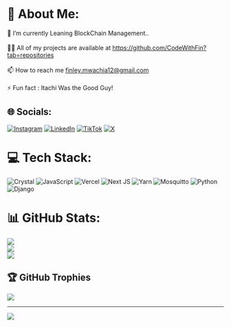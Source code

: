 # 💫 About Me:
🌱 I’m currently Leaning BlockChain Management.. <br><br>👨‍💻 All of my projects are available at https://github.com/CodeWithFin?tab=repositories<br><br>📫 How to reach me finley.mwachia12@gmail.com<br><br>⚡ Fun fact : Itachi Was the Good Guy!


## 🌐 Socials:
[![Instagram](https://img.shields.io/badge/Instagram-%23E4405F.svg?logo=Instagram&logoColor=white)](https://instagram.com/_fin.ley__) [![LinkedIn](https://img.shields.io/badge/LinkedIn-%230077B5.svg?logo=linkedin&logoColor=white)](https://linkedin.com/in/finley-mwachia) [![TikTok](https://img.shields.io/badge/TikTok-%23000000.svg?logo=TikTok&logoColor=white)](https://tiktok.com/@naderr__) [![X](https://img.shields.io/badge/X-black.svg?logo=X&logoColor=white)](https://x.com/pafamy) 

# 💻 Tech Stack:
![Crystal](https://img.shields.io/badge/crystal-%23000000.svg?style=for-the-badge&logo=crystal&logoColor=white) ![JavaScript](https://img.shields.io/badge/javascript-%23323330.svg?style=for-the-badge&logo=javascript&logoColor=%23F7DF1E) ![Vercel](https://img.shields.io/badge/vercel-%23000000.svg?style=for-the-badge&logo=vercel&logoColor=white) ![Next JS](https://img.shields.io/badge/Next-black?style=for-the-badge&logo=next.js&logoColor=white) ![Yarn](https://img.shields.io/badge/yarn-%232C8EBB.svg?style=for-the-badge&logo=yarn&logoColor=white) ![Mosquitto](https://img.shields.io/badge/mosquitto-%233C5280.svg?style=for-the-badge&logo=eclipsemosquitto&logoColor=white) ![Python](https://img.shields.io/badge/python-3670A0?style=for-the-badge&logo=python&logoColor=ffdd54) ![Django](https://img.shields.io/badge/django-%23092E20.svg?style=for-the-badge&logo=django&logoColor=white)
# 📊 GitHub Stats:
![](https://github-readme-stats.vercel.app/api?username=CodeWithFin&theme=highcontrast&hide_border=false&include_all_commits=false&count_private=false)<br/>
![](https://github-readme-streak-stats.herokuapp.com/?user=CodeWithFin&theme=highcontrast&hide_border=false)<br/>
![](https://github-readme-stats.vercel.app/api/top-langs/?username=CodeWithFin&theme=highcontrast&hide_border=false&include_all_commits=false&count_private=false&layout=compact)

## 🏆 GitHub Trophies
![](https://github-profile-trophy.vercel.app/?username=CodeWithFin&theme=highcontrast&no-frame=false&no-bg=true&margin-w=4)

---
[![](https://visitcount.itsvg.in/api?id=CodeWithFin&icon=0&color=0)](https://visitcount.itsvg.in)

<!-- Proudly created with GPRM ( https://gprm.itsvg.in ) -->
